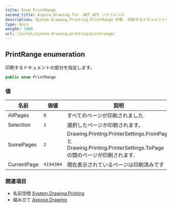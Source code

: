 ```yaml
---
title: Enum PrintRange
second_title: Aspose.Drawing for .NET API リファレンス
description: System.Drawing.Printing.PrintRange 列挙. 印刷するドキュメントの部分を指定します
type: docs
weight: 1000
url: /ja/net/system.drawing.printing/printrange/
---
```

## PrintRange enumeration

印刷するドキュメントの部分を指定します。

```csharp
public enum PrintRange
```

### 値

| 名前 | 価値 | 説明 |
| --- | --- | --- |
| AllPages | `0` | すべてのページが印刷されました. |
| Selection | `1` | 選択したページが印刷されます。 |
| SomePages | `2` | Drawing.Printing.PrinterSettings.FromPage と Drawing.Printing.PrinterSettings.ToPage の間のページが印刷されます. |
| CurrentPage | `4194304` | 現在表示されているページは印刷済みです |

### 関連項目

* 名前空間 [System.Drawing.Printing](../../system.drawing.printing/)
* 組み立て [Aspose.Drawing](../../)


